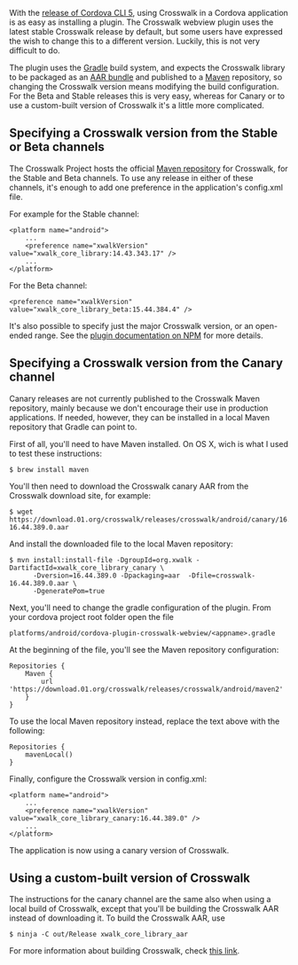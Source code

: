 With the [release of Cordova CLI 5](https://cordova.apache.org/news/2015/04/21/tools-release.html), using Crosswalk in a Cordova application is as easy as installing a plugin. The Crosswalk webview plugin uses the latest stable Crosswalk release by default, but some users have expressed the wish to change this to a different version. Luckily, this is not very difficult to do.

The plugin uses the [Gradle](https://gradle.org/) build system, and expects the Crosswalk library to be packaged as an [AAR bundle](http://tools.android.com/tech-docs/new-build-system/aar-format) and published to a [Maven](https://maven.apache.org/) repository, so changing the Crosswalk version means modifying the build configuration. For the Beta and Stable releases this is very easy, whereas for Canary or to use a custom-built version of Crosswalk it's a little more complicated.

## Specifying a Crosswalk version from the Stable or Beta channels

The Crosswalk Project hosts the official [Maven repository](https://download.01.org/crosswalk/releases/crosswalk/android/maven2/) for Crosswalk, for the Stable and Beta channels. To use any release in either of these channels, it's enough to add one preference in the application's config.xml file.

For example for the Stable channel:

```
<platform name="android">
    ...
    <preference name="xwalkVersion" value="xwalk_core_library:14.43.343.17" />
    ...
</platform>
```

For the Beta channel:

```
<preference name="xwalkVersion" value="xwalk_core_library_beta:15.44.384.4" />
```

It's also possible to specify just the major Crosswalk version, or an open-ended range. See the [plugin documentation on NPM](https://www.npmjs.com/package/cordova-plugin-crosswalk-webview#configure) for more details.

## Specifying a Crosswalk version from the Canary channel

Canary releases are not currently published to the Crosswalk Maven repository, mainly because we don't encourage their use in production applications. If needed, however, they can be installed in a local Maven repository that Gradle can point to.

First of all, you'll need to have Maven installed. On OS X, wich is what I used to test these instructions:

```
$ brew install maven
```

You'll then need to download the Crosswalk canary AAR from the Crosswalk download site, for example:


```
$ wget https://download.01.org/crosswalk/releases/crosswalk/android/canary/16.44.389.0/crosswalk-16.44.389.0.aar
```

And install the downloaded file to the local Maven repository:

```
$ mvn install:install-file -DgroupId=org.xwalk -DartifactId=xwalk_core_library_canary \
      -Dversion=16.44.389.0 -Dpackaging=aar  -Dfile=crosswalk-16.44.389.0.aar \
      -DgeneratePom=true
```

Next, you'll need to change the gradle configuration of the plugin. From your cordova project root folder open the file 

`platforms/android/cordova-plugin-crosswalk-webview/<appname>.gradle`

At the beginning of the file, you'll see the Maven repository configuration:

```
Repositories {
    Maven {
        url 'https://download.01.org/crosswalk/releases/crosswalk/android/maven2'
    }
}
```

To use the local Maven repository instead, replace the text above with the following:

```
Repositories {
    mavenLocal()
}
```

Finally, configure the Crosswalk version in config.xml:

```
<platform name="android">
    ...
    <preference name="xwalkVersion" value="xwalk_core_library_canary:16.44.389.0" />
    ...
</platform>
```

The application is now using a canary version of Crosswalk.

## Using a custom-built version of Crosswalk

The instructions for the canary channel are the same also when using a local build of Crosswalk, except that you'll be building the Crosswalk AAR instead of downloading it. To build the Crosswalk AAR, use

```
$ ninja -C out/Release xwalk_core_library_aar 
```

For more information about building Crosswalk, check [this link](https://crosswalk-project.org/contribute/building_crosswalk.html).
